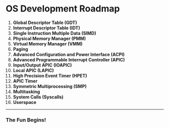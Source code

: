 # OS Development Roadmap

1. **Global Descriptor Table (GDT)**
2. **Interrupt Descriptor Table (IDT)**
3. **Single Instruction Multiple Data (SIMD)**
4. **Physical Memory Manager (PMM)**
5. **Virtual Memory Manager (VMM)**
6. **Paging**
7. **Advanced Configuration and Power Interface (ACPI)**
8. **Advanced Programmable Interrupt Controller (APIC)**
9. **Input/Output APIC (IOAPIC)**
10. **Local APIC (LAPIC)**
11. **High Precision Event Timer (HPET)**
12. **APIC Timer**
13. **Symmetric Multiprocessing (SMP)**
14. **Multitasking**
15. **System Calls (Syscalls)**
16. **Userspace**

---

### The Fun Begins!
